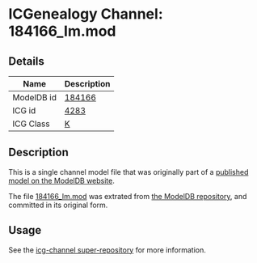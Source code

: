 # ICGenealogy Channel: 184166\_Im.mod

## Details

Name | Description
---- | -----------
ModelDB id | [184166](http://senselab.med.yale.edu/ModelDB/ShowModel.cshtml?model=184166)
ICG id | [4283](http://icg.neurotheory.ox.ac.uk/channels/1/4283)
ICG Class | [K](http://icg.neurotheory.ox.ac.uk/channels/1)

## Description

This is a single channel model file that was originally part of a [published model on the ModelDB website](http://senselab.med.yale.edu/mModelDB/ShowModel.cshtml?model=184166).

The file [184166\_Im.mod](184166_Im.mod) was extrated from [the ModelDB repository](http://senselab.med.yale.edu/ModelDB/ShowModel.cshtml?model=184166), and committed in its original form.

## Usage

See the [icg-channel super-repository](https://github.com/icgenealogy/icg-channels) for more information.